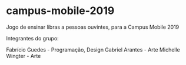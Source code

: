 # campus-mobile-2019
Jogo de ensinar libras a pessoas ouvintes, para a Campus Mobile 2019

Integrantes do grupo:

Fabrício Guedes - Programação, Design
Gabriel Arantes - Arte
Michelle Wingter - Arte
